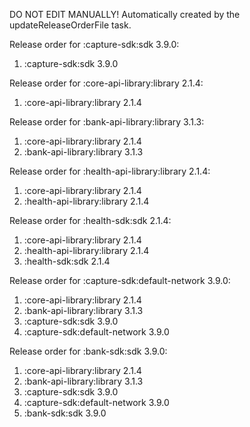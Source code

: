 DO NOT EDIT MANUALLY!
Automatically created by the updateReleaseOrderFile task.

Release order for :capture-sdk:sdk 3.9.0:
 1. :capture-sdk:sdk 3.9.0

Release order for :core-api-library:library 2.1.4:
 1. :core-api-library:library 2.1.4

Release order for :bank-api-library:library 3.1.3:
 1. :core-api-library:library 2.1.4
 2. :bank-api-library:library 3.1.3

Release order for :health-api-library:library 2.1.4:
 1. :core-api-library:library 2.1.4
 2. :health-api-library:library 2.1.4

Release order for :health-sdk:sdk 2.1.4:
 1. :core-api-library:library 2.1.4
 2. :health-api-library:library 2.1.4
 3. :health-sdk:sdk 2.1.4

Release order for :capture-sdk:default-network 3.9.0:
 1. :core-api-library:library 2.1.4
 2. :bank-api-library:library 3.1.3
 3. :capture-sdk:sdk 3.9.0
 4. :capture-sdk:default-network 3.9.0

Release order for :bank-sdk:sdk 3.9.0:
 1. :core-api-library:library 2.1.4
 2. :bank-api-library:library 3.1.3
 3. :capture-sdk:sdk 3.9.0
 4. :capture-sdk:default-network 3.9.0
 5. :bank-sdk:sdk 3.9.0

